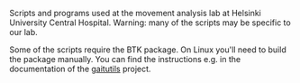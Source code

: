 Scripts and programs used at the movement analysis lab at Helsinki University
Central Hospital. Warning: many of the scripts may be specific to our lab.

Some of the scripts require the BTK package. On Linux you'll need to build the package
manually. You can find the instructions e.g. in the documentation of the
[gaitutils](https://github.com/NCH-Motion-Laboratory/gaitutils) project.
